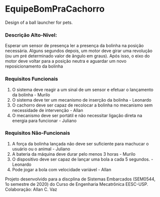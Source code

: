 # EquipeBomPraCachorro
Design of a ball launcher for pets.

### Descrição Alto-Nível: 
Esperar um sensor de presença ler a presença da bolinha na posição necessária. Alguns segundos depois, um motor deve girar uma revolução (ou um pré determinado valor de ângulo em graus). Após isso, o eixo do motor deve voltar para a posição neutra e aguardar um novo reposicionamento da bolinha

### Requisitos Funcionais 
1. O sistema deve reagir a um sinal de um sensor e efetuar o lançamento da bolinha - Murilo
2. O sistema deve ter um mecanismo de inserção da bolinha - Leonardo  
3. O cachorro deve ser capaz de recolocar a bolinha no mecanismo sem necessidade de intervenção - Allan 
4. O mecanismo deve ser portátil e não necessitar ligação direta na energia para funcionar - Juliano

### Requisitos Não-Funcionais 
1. A força da bolinha lançada não deve ser suficiente para machucar o usuário ou o animal - Juliano
2. A bateria da máquina deve durar pelo menos 3 horas - Murilo
3. O dispositivo deve ser capaz de lançar uma bola a cada 5 segundos. - Leonardo
4. Pode jogar a bola com velocidade variável - Allan

Projeto desenvolvido para a discplina de Sistemas Embarcados (SEM0544, 1o semestre de 2020) do Curso de Engenharia Mecatrônica EESC-USP.
Colaboração: Allan C. Vaz
